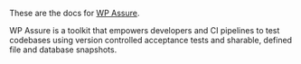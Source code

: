 These are the docs for [WP Assure](https://github.com/10up/wpassure).

WP Assure is a toolkit that empowers developers and CI pipelines to test codebases using version controlled acceptance tests and sharable, defined file and database snapshots.
